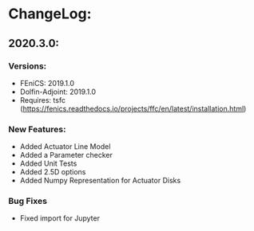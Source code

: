 # ChangeLog:

## 2020.3.0:

### Versions:

* FEniCS: 2019.1.0
* Dolfin-Adjoint: 2019.1.0
* Requires: tsfc (https://fenics.readthedocs.io/projects/ffc/en/latest/installation.html)

### New Features:

* Added Actuator Line Model
* Added a Parameter checker
* Added Unit Tests
* Added 2.5D options
* Added Numpy Representation for Actuator Disks

### Bug Fixes

* Fixed import for Jupyter